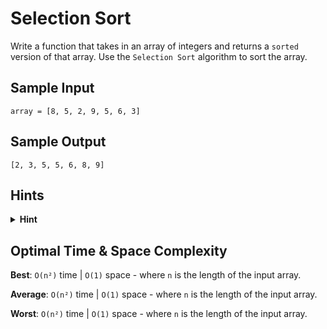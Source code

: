 # Selection Sort

Write a function that takes in an array of integers and returns a `sorted` version of that array. Use the `Selection Sort` algorithm to sort the array.

## Sample Input

```plaintext
array = [8, 5, 2, 9, 5, 6, 3]
```

## Sample Output

```plaintext
[2, 3, 5, 5, 6, 8, 9]
```

## Hints

<details>
<summary><b>Hint</b></summary>

Divide the input array into two subarrays in place. The first subarray should be sorted at all times and should start with a length of `0`, while the second subarray should be unsorted. Find the smallest (or largest) element in the unsorted subarray and insert it into the sorted subarray with a swap. Repeat this process of finding the smallest (or largest) element in the unsorted subarray and inserting it in its correct position in the sorted subarray with a swap until the entire array is sorted.

</details>

## Optimal Time & Space Complexity

**Best**: `O(n²)` time | `O(1)` space - where `n` is the length of the input array.

**Average**: `O(n²)` time | `O(1)` space - where `n` is the length of the input array.

**Worst**: `O(n²)` time | `O(1)` space - where `n` is the length of the input array.
